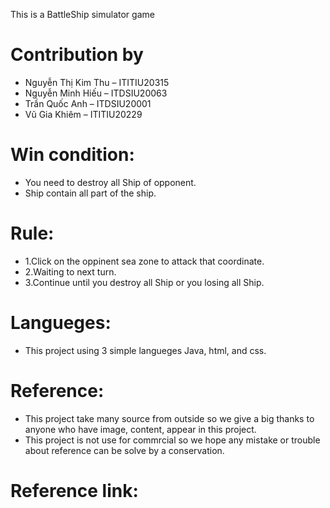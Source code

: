 This is a BattleShip simulator game

# Contribution by
- Nguyễn Thị Kim Thu – ITITIU20315
- Nguyễn Minh Hiếu – ITDSIU20063
- Trần Quốc Anh – ITDSIU20001
- Vũ Gia Khiêm – ITITIU20229

# Win condition:
- You need to destroy all Ship of opponent.
- Ship contain all part of the ship.

# Rule:
- 1.Click on the oppinent sea zone to attack that coordinate.
- 2.Waiting to next turn.
- 3.Continue until you destroy all Ship or you losing all Ship.

# Langueges:
- This project using 3 simple langueges Java, html, and css.

# Reference:
- This project take many source from outside so we give a big thanks to
anyone who have image, content, appear in this project.
- This project is not use for commrcial so we hope any mistake or trouble
about reference can be solve by a conservation.

# Reference link:
